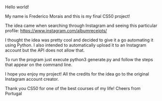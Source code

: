 Hello world!

My name is Frederico Morais and this is my final CS50 project!

The idea came when searching through Instagram and seeing this particular profile: https://www.instagram.com/albumreceipts/

I thought the idea was pretty cool and decided to give it a go automating it using Python. I also intended to automatically upload it to an Instagram account but the API does not allow that.

To run the program just execute python3 generate.py and follow the steps that appear on the command line.

I hope you enjoy my project! All the credits for the idea go to the original Instagram account creator.

Thank you CS50 for one of the best courses of my life! Cheers from Portugal